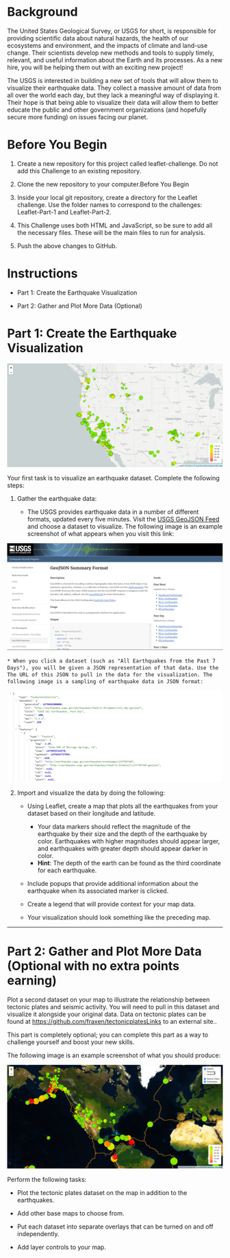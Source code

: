 
# Background

The United States Geological Survey, or USGS for short, is responsible for providing scientific data about natural hazards, the health of our ecosystems and environment, and the impacts of climate and land-use change. Their scientists develop new methods and tools to supply timely, relevant, and useful information about the Earth and its processes. As a new hire, you will be helping them out with an exciting new project!

The USGS is interested in building a new set of tools that will allow them to visualize their earthquake data. They collect a massive amount of data from all over the world each day, but they lack a meaningful way of displaying it. Their hope is that being able to visualize their data will allow them to better educate the public and other government organizations (and hopefully secure more funding) on issues facing our planet.

# Before You Begin
1. Create a new repository for this project called leaflet-challenge. Do not add this Challenge to an existing repository.

2. Clone the new repository to your computer.Before You Begin

3. Inside your local git repository, create a directory for the Leaflet challenge. Use the folder names to correspond to the challenges: Leaflet-Part-1 and Leaflet-Part-2.

4. This Challenge uses both HTML and JavaScript, so be sure to add all the necessary files. These will be the main files to run for analysis.

5. Push the above changes to GitHub.


# Instructions

* Part 1: Create the Earthquake Visualization 

* Part 2: Gather and Plot More Data (Optional)

# Part 1: Create the Earthquake Visualization
![alt text](Images/2-BasicMap.png)

Your first task is to visualize an earthquake dataset. Complete the following steps:

1. Gather the earthquake data: 

   * The USGS provides earthquake data in a number of different formats, updated every five minutes. Visit the [USGS GeoJSON Feed](http://earthquake.usgs.gov/earthquakes/feed/v1.0/geojson.php) and choose a dataset to visualize. The following image is an example screenshot of what appears when you visit this link:
  
![alt text](Images/3-Data.png)
    
    * When you click a dataset (such as "All Earthquakes from the Past 7 Days"), you will be given a JSON representation of that data. Use the The URL of this JSON to pull in the data for the visualization. The following image is a sampling of earthquake data in JSON format:
  
  ![alt text](Images/4-JSON.png)

2. Import and visualize the data by doing the following: 

   * Using Leaflet, create a map that plots all the earthquakes from your dataset based on their longitude and latitude.

     * Your data markers should reflect the magnitude of the earthquake by their size and the depth of the earthquake by color. Earthquakes with higher magnitudes should appear larger, and earthquakes with greater depth should appear darker in color.
     * **Hint**: The depth of the earth can be found as the third coordinate for each earthquake.
   * Include popups that provide additional information about the earthquake when its associated marker is clicked.

   * Create a legend that will provide context for your map data.

   * Your visualization should look something like the preceding map.


- - -

# Part 2: Gather and Plot More Data (Optional with no extra points earning)

Plot a second dataset on your map to illustrate the relationship between tectonic plates and seismic activity. You will need to pull in this dataset and visualize it alongside your original data. Data on tectonic plates can be found at https://github.com/fraxen/tectonicplatesLinks to an external site..

This part is completely optional; you can complete this part as a way to challenge yourself and boost your new skills.

The following image is an example screenshot of what you should produce:

![alt text](Images/5-Advanced.png)

Perform the following tasks:

* Plot the tectonic plates dataset on the map in addition to the earthquakes.

* Add other base maps to choose from.

* Put each dataset into separate overlays that can be turned on and off independently.

* Add layer controls to your map.




